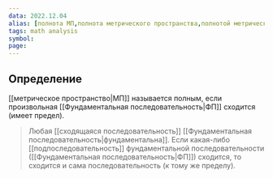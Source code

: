 ```yaml
---
data: 2022.12.04
alias: [полнота МП,полнота метрического пространства,полнотой метрического пространства,полноту метрического пространства,полноту МП]
tags: math analysis
symbol:
page:
---
```

## Определение
[[метрическое пространство|МП]] называется полным, если произвольная [[Фундаментальная последовательность|ФП]] сходится (имеет предел).

> Любая [[сходящаяся последовательность]] [[Фундаментальная последовательность|фундаментальна]].
> Если какая-либо [[подпоследовательность]] фундаментальной последовательности ([[Фундаментальная последовательность|ФП]]) сходится, то сходится и сама последовательность (к тому же пределу).
